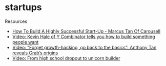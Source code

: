# startups
Resources

- [How To Build A Highly Successful Start-Up - Marcus Tan Of Carousell](http://www.bllnr.sg/leadership/how-to-build-a-highly-successful-start-up-marcus-tan-of-carousell)
- [Video: Kevin Hale of Y Combinator tells you how to build something people want](https://www.techinasia.com/kevil-hale-combinator-tells-build-people)
- [Video: “Forget growth-hacking, go back to the basics”: Anthony Tan reveals Grab’s origins](https://www.techinasia.com/forget-growthhacking-basics-anthony-tan-reveals-grabs-origins)
- [Video: From high school dropout to unicorn builder](https://www.techinasia.com/gogovan-founder-building-unicorn)

